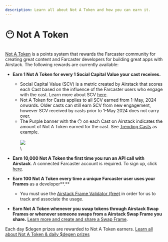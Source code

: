 ```yaml
---
description: Learn all about Not A Token and how you can earn it.
---
```


# 😶 Not A Token

\
[Not A Token](https://airstack.xyz/notatoken) is a points system that rewards the Farcaster community for creating great content and Farcaster developers for building great apps with Airstack. The following rewards are currently available:

* **Earn 1 Not A Token for every 1 Social Capital Value your cast receives.**&#x20;
  * Social Capital Value (SCV) is a metric created by Airstack that scores each Cast based on the influence of the Farcaster users who engage with the cast. Learn more about SCV [here](https://docs.airstack.xyz/airstack-docs-and-faqs/abstractions/trending-casts/social-capital-value).&#x20;
  * Not A Token for Casts applies to all SCV earned from 1-May, 2024 onwards. Older casts can still earn SCV from new engagement, however SCV received by casts prior to 1-May 2024 does not carry over.&#x20;
  * The Purple banner with the 😶 on each Cast on Airstack indicates the amount of Not A Token earned for the cast. See [Trending Casts](https://airstack.xyz/trending-casts) as example. \
    \
    ![](<.gitbook/assets/Screenshot 2024-05-01 at 8.07.19 AM.png>)\
    \

* **Earn 10,000 Not A Token the first time you run an API call with Airstack**. A connected Farcaster account is required. To sign up, click [here](https://app.airstack.xyz).
* **Earn 100 Not A Token every time a unique Farcaster user uses your Frames** as a developer**.**&#x20;
  * You must use the [Airstack Frame Validator (free)](farcaster/farcaster-frames/frames-validator.md) in order for us to track and associate the usage.
* **Earn Not A Token whenever you swap tokens through Airstack Swap Frames or whenever someone swaps from a Airstack Swap Frame you share.** [Learn more and create and share a Swap Frame](https://airstack.xyz/notatoken).&#x20;

Each day $degen prizes are rewarded to Not A Token earners. [Learn all about Not A Token & daily $degen prizes](https://airstack.xyz/notatoken)
